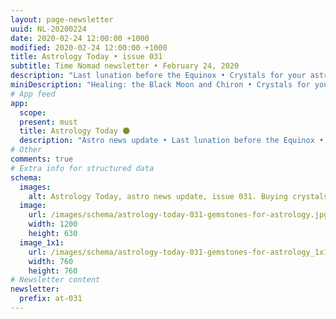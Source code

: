 ```yaml
---
layout: page-newsletter
uuid: NL-20200224
date: 2020-02-24 12:00:00 +1000
modified: 2020-02-24 12:00:00 +1000
title: Astrology Today • issue 031
subtitle: Time Nomad newsletter • February 24, 2020
description: "Last lunation before the Equinox • Crystals for your astrology practice • Healing: the Black Moon and Chiron… read our regular astrological knowledge stories and news updates."
miniDescription: "Healing: the Black Moon and Chiron • Crystals for your astrology practice"
# App feed
app:
  scope: 
  present: must
  title: Astrology Today 🌑
  description: "Astro news update • Last lunation before the Equinox • Crystals for your astrology practice • Healing: the Black Moon and Chiron"
# Other
comments: true
# Extra info for structured data
schema:
  images:
    alt: Astrology Today, astro news update, issue 031. Buying crystals for your astrology practice
  image:
    url: /images/schema/astrology-today-031-gemstones-for-astrology.jpg
    width: 1200
    height: 630
  image_1x1:
    url: /images/schema/astrology-today-031-gemstones-for-astrology_1x1.jpg
    width: 760
    height: 760
# Newsletter content
newsletter:
  prefix: at-031
---
```

